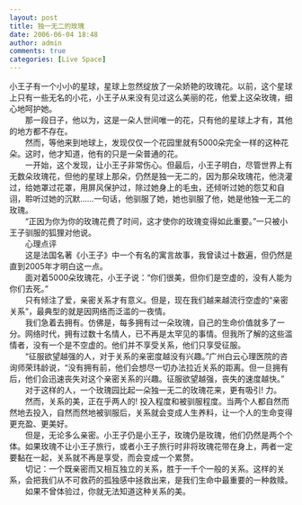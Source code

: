 ```yaml
---
layout: post
title: 独一无二的玫瑰
date: 2006-06-04 18:48
author: admin
comments: true
categories: [Live Space]
---
```

<div>小王子有一个小小的星球，星球上忽然绽放了一朵娇艳的玫瑰花。以前，这个星球上只有一些无名的小花，小王子从来没有见过这么美丽的花，他爱上这朵玫瑰，细心地呵护她。 </div>
<div>　　那一段日子，他以为，这是一朵人世间唯一的花，只有他的星球上才有，其他的地方都不存在。 </div>
<div>　　然而，等他来到地球上，发现仅仅一个花园里就有5000朵完全一样的这种花朵。这时，他才知道，他有的只是一朵普通的花。 </div>
<div>　　一开始，这个发现，让小王子非常伤心。但最后，小王子明白，尽管世界上有无数朵玫瑰花，但他的星球上那朵，仍然是独一无二的，因为那朵玫瑰花，他浇灌过，给她罩过花罩，用屏风保护过，除过她身上的毛虫，还倾听过她的怨艾和自诩，聆听过她的沉默……一句话，他驯服了她，她也驯服了他，她是他独一无二的玫瑰。 </div>
<div>　　“正因为你为你的玫瑰花费了时间，这才使你的玫瑰变得如此重要。”一只被小王子驯服的狐狸对他说。</div>
<div>　　心理点评 </div>
<div>　　这是法国名著《小王子》中一个有名的寓言故事，我曾读过十数遍，但仍然是直到2005年才明白这一点。 </div>
<div>　　面对着5000朵玫瑰花，小王子说：“你们很美，但你们是空虚的，没有人能为你们去死。” </div>
<div>　　只有倾注了爱，亲密关系才有意义。但是，现在我们越来越流行空虚的“亲密关系”，最典型的就是因网络而泛滥的一夜情。 </div>
<div>　　我们急着去拥有。仿佛是，每多拥有过一朵玫瑰，自己的生命价值就多了一分。网络时代，拥有过数十名情人，已不再是太罕见的事情。但我所了解的这些滥情者，没有一个是不空虚的。他们并不享受关系，他们只享受征服。 </div>
<div>　　“征服欲望越强的人，对于关系的亲密度越没有兴趣。”广州白云心理医院的咨询师荣玮龄说，“没有拥有前，他们会想尽一切办法拉近关系的距离。但一旦拥有后，他们会迅速丧失对这个亲密关系的兴趣。征服欲望越强，丧失的速度越快。” </div>
<div>　　对于这样的人，一个玫瑰园比起一朵独一无二的玫瑰花来，更有吸引! 力。 </div>
<div>　　然而，关系的美，正在乎两人的! 投入程度和被驯服程度。当两个人都自然而然地去投入，自然而然地被驯服后，关系就会变成人生养料，让一个人的生命变得更充盈、更美好。 </div>
<div>　　但是，无论多么亲密。小王子仍是小王子，玫瑰仍是玫瑰，他们仍然是两个个体。如果玫瑰不让小王子旅行，或者小王子旅行时非将玫瑰花带在身上，两者一定要黏在一起，关系就不再是享受，而会变成一个累赘。 </div>
<div>　　切记：一个既亲密而又相互独立的关系，胜于一千个一般的关系。这样的关系，会把我们从不可救药的孤独感中拯救出来，是我们生命中最重要的一种救赎。 </div>
<div>　　如果不曾体验过，你就无法知道这种关系的美。<br /></div>
